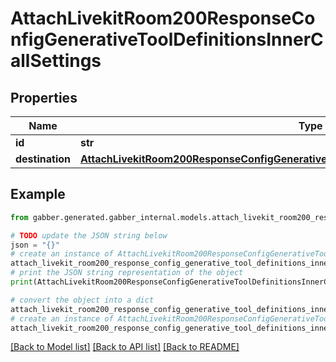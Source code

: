 # AttachLivekitRoom200ResponseConfigGenerativeToolDefinitionsInnerCallSettings


## Properties

Name | Type | Description | Notes
------------ | ------------- | ------------- | -------------
**id** | **str** |  | 
**destination** | [**AttachLivekitRoom200ResponseConfigGenerativeToolDefinitionsInnerCallSettingsDestination**](AttachLivekitRoom200ResponseConfigGenerativeToolDefinitionsInnerCallSettingsDestination.md) |  | 

## Example

```python
from gabber.generated.gabber_internal.models.attach_livekit_room200_response_config_generative_tool_definitions_inner_call_settings import AttachLivekitRoom200ResponseConfigGenerativeToolDefinitionsInnerCallSettings

# TODO update the JSON string below
json = "{}"
# create an instance of AttachLivekitRoom200ResponseConfigGenerativeToolDefinitionsInnerCallSettings from a JSON string
attach_livekit_room200_response_config_generative_tool_definitions_inner_call_settings_instance = AttachLivekitRoom200ResponseConfigGenerativeToolDefinitionsInnerCallSettings.from_json(json)
# print the JSON string representation of the object
print(AttachLivekitRoom200ResponseConfigGenerativeToolDefinitionsInnerCallSettings.to_json())

# convert the object into a dict
attach_livekit_room200_response_config_generative_tool_definitions_inner_call_settings_dict = attach_livekit_room200_response_config_generative_tool_definitions_inner_call_settings_instance.to_dict()
# create an instance of AttachLivekitRoom200ResponseConfigGenerativeToolDefinitionsInnerCallSettings from a dict
attach_livekit_room200_response_config_generative_tool_definitions_inner_call_settings_from_dict = AttachLivekitRoom200ResponseConfigGenerativeToolDefinitionsInnerCallSettings.from_dict(attach_livekit_room200_response_config_generative_tool_definitions_inner_call_settings_dict)
```
[[Back to Model list]](../README.md#documentation-for-models) [[Back to API list]](../README.md#documentation-for-api-endpoints) [[Back to README]](../README.md)



